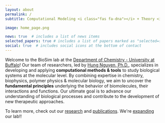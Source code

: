 ```yaml
---
layout: about
permalink: /
subtitle: Computational Modeling <i class="fas fa-dna"></i> + Theory <i class="fas fa-book-open"></i> + Data Science <i class="fas fa-laptop-code"></i>

image: home_page.png

news: true  # includes a list of news items
selected_papers: true # includes a list of papers marked as "selected={true}"
social: true  # includes social icons at the bottom of contact
---
```


Welcome to the BioSim lab at the [Department of Chemistry - University at Buffalo](https://arts-sciences.buffalo.edu/chemistry.html)! Our team of researchers, led by [Hung Nguyen, Ph.D.](/members/PI), specializes in developing and applying **computational methods & tools** to study biological systems at the molecular level. By combining expertise in chemistry, biophysics, polymer physics & molecular biology, we aim to uncover the **fundamental principles** underlying the behavior of biomolecules, their interactions and functions. Our ultimate goal is to advance our understanding of biological processes and contribute to the development of new therapeutic approaches.

To learn more, check out our [research](/projects/) and [publications](/publications/). We're [expanding](/jobs/) our lab!!
